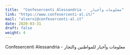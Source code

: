 ```yaml
---
title:  "Confesercenti Alessandria -  معلومات وأخبار"
link: "https://www.confesercenti-al.it/"
mail: "alservi@confesercenti-al.it"
date: 2020-03-31
draft: false
weight: 4
---
```


Confesercenti Alessandria - معلومات وأخبار للمواطنين والتجار
